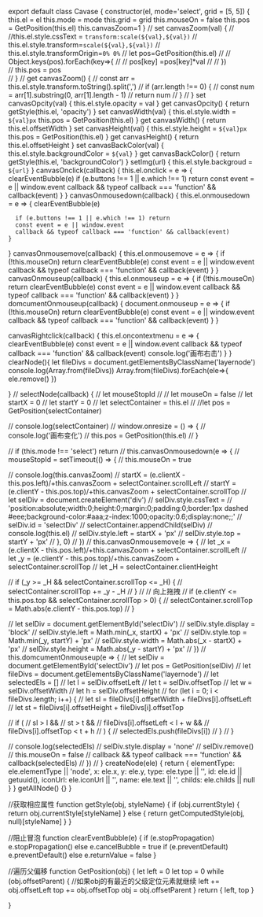 export default class Cavase {
  constructor(el, mode='select', grid = [5, 5]) {
    this.el = el
    this.mode = mode 
    this.grid = grid
    this.mouseOn = false
    this.pos = GetPosition(this.el)
    this.canvasZoom=1
  }
  // set canvasZoom(val) {
  //   //this.el.style.cssText = `transform:scale(${val},${val})`
  //   this.el.style.transform=`scale(${val},${val})`
  //   this.el.style.transformOrigin=`0% 0%`
  //   let pos=GetPosition(this.el)
  //   // Object.keys(pos).forEach(key=>{
  //   //   pos[key] =pos[key]*val
  //   // })   
  //   this.pos = pos   
  // }
  // get canvasZoom() {
  //   const arr = this.el.style.transform.toString().split(',')
  //   if (arr.length !== 0) {
  //     const num = arr[1].substring(0, arr[1].length - 1)
  //     return num
  //   }
  // }
  set canvasOpcity(val) {
    this.el.style.opacity = val
  }
  get canvasOpcity() {
    return getStyle(this.el, 'opacity')
  }
  set canvasWidth(val) {
    this.el.style.width = `${val}px`
    this.pos = GetPosition(this.el)
  }
  get canvasWidth() {
    return this.el.offsetWidth
  }
  set canvasHeight(val) {
    this.el.style.height = `${val}px`
    this.pos = GetPosition(this.el)
  }
  get canvasHeight() {
    return this.el.offsetHeight
  }
  set canvasBackColor(val) {
    this.el.style.backgroundColor = `${val}`
  }
  get canvasBackColor() {
    return getStyle(this.el, 'backgroundColor')
  }
  setImg(url) {
    this.el.style.backgroud = `${url}`
  }
  canvasOnclick(callback) {
    this.el.onclick = e => {
      clearEventBubble(e)
      if (e.buttons !== 1 || e.which !== 1) return
      const event = e || window.event
      callback && typeof callback === 'function' && callback(event)
    }
  }
  canvasOnmousedown(callback) {
    this.el.onmousedown = e => {
      clearEventBubble(e)

      if (e.buttons !== 1 || e.which !== 1) return
      const event = e || window.event
      callback && typeof callback === 'function' && callback(event)
    }
  }
  canvasOnmousemove(callback) {
    this.el.onmousemove = e => {
      if (!this.mouseOn) return
      clearEventBubble(e)
      const event = e || window.event
      callback && typeof callback === 'function' && callback(event)
    }
  }
  canvasOnmouseup(callback) {
    this.el.onmouseup = e => {
      if (!this.mouseOn) return
      clearEventBubble(e)
      const event = e || window.event
      callback && typeof callback === 'function' && callback(event)
    }
  }
  domcumentOnmouseup(callback) {
    document.onmouseup = e => {
      if (!this.mouseOn) return
      clearEventBubble(e)
      const event = e || window.event
      callback && typeof callback === 'function' && callback(event)
    }
  }
 

  canvasRightclick(callback) {
    this.el.oncontextmenu = e => {
      clearEventBubble(e)
      const event = e || window.event
      callback && typeof callback === 'function' && callback(event)
      console.log('画布右击')
    }
  }
  clearNode(){
    let fileDivs = document.getElementsByClassName('layernode')   
   console.log(Array.from(fileDivs)) 
   Array.from(fileDivs).forEach(ele=>{
    ele.remove()
   })

  }
  // selectNode(callback) {
  //   let mouseStopId
  //   // let mouseOn = false
  //   let startX = 0
  //   let startY = 0
  //   let selectContainer = this.el
  //   //let pos = GetPosition(selectContainer)

  //   console.log(selectContainer)
  //   window.onresize = () => {
  //     console.log('画布变化')
  //     this.pos = GetPosition(this.el)
  //   }

  //   if (this.mode !== 'select') return
  //   this.canvasOnmousedown(e => {
  //     mouseStopId = setTimeout(() => {
  //       this.mouseOn = true
        
  //       console.log(this.canvasZoom)
  //       startX = (e.clientX - this.pos.left)/+this.canvasZoom + selectContainer.scrollLeft
  //       startY = (e.clientY - this.pos.top)/+this.canvasZoom + selectContainer.scrollTop
  //       let selDiv = document.createElement('div')
  //       selDiv.style.cssText =
  //         'position:absolute;width:0;height:0;margin:0;padding:0;border:1px dashed #eee;background-color:#aaa;z-index:1000;opacity:0.6;display:none;;'
  //       selDiv.id = 'selectDiv'
  //       selectContainer.appendChild(selDiv)
  //       console.log(this.el)
  //       selDiv.style.left = startX + 'px'
  //       selDiv.style.top = startY + 'px'
  //     }, 0)
  //   })
  //   this.canvasOnmousemove(e => {
  //     let _x =  (e.clientX - this.pos.left)/+this.canvasZoom + selectContainer.scrollLeft
  //     let _y = (e.clientY - this.pos.top)/+this.canvasZoom + selectContainer.scrollTop
  //     let _H = selectContainer.clientHeight

  //     if (_y >= _H && selectContainer.scrollTop <= _H) {
  //       selectContainer.scrollTop += _y - _H
  //     }
  //     // 向上拖拽
  //     if (e.clientY <= this.pos.top && selectContainer.scrollTop > 0) {
  //       selectContainer.scrollTop = Math.abs(e.clientY - this.pos.top)
  //     }

  //     let selDiv = document.getElementById('selectDiv')
  //     selDiv.style.display = 'block'
  //     selDiv.style.left = Math.min(_x, startX) + 'px'
  //     selDiv.style.top = Math.min(_y, startY) + 'px'
  //     selDiv.style.width = Math.abs(_x - startX) + 'px'
  //     selDiv.style.height = Math.abs(_y - startY) + 'px'
  //   })
  //   this.domcumentOnmouseup(e => {
  //     let selDiv = document.getElementById('selectDiv')
  //     let pos = GetPosition(selDiv)
  //     let fileDivs = document.getElementsByClassName('layernode')
  //     let selectedEls = []
  //     let l = selDiv.offsetLeft
  //     let t = selDiv.offsetTop
  //     let w = selDiv.offsetWidth
  //     let h = selDiv.offsetHeight
  //     for (let i = 0; i < fileDivs.length; i++) {
  //       let sl = fileDivs[i].offsetWidth + fileDivs[i].offsetLeft
  //       let st = fileDivs[i].offsetHeight + fileDivs[i].offsetTop

  //       if (
  //         sl > l &&
  //         st > t &&
  //         fileDivs[i].offsetLeft < l + w &&
  //         fileDivs[i].offsetTop < t + h
  //       ) {
  //         selectedEls.push(fileDivs[i])
  //       }
  //     }

  //     console.log(selectedEls)
  //     selDiv.style.display = 'none'
  //     selDiv.remove()
  //     this.mouseOn = false
  //     callback && typeof callback === 'function' && callback(selectedEls)
  //   })
  // }
  createNode(ele) {
    return {
      elementType: ele.elementType || 'node',
      x: ele.x,
      y: ele.y,
      type: ele.type || '',
      id: ele.id || getuuid(),
      iconUrl: ele.iconUrl || '',
      name: ele.text || '',
      childs: ele.childs || null
    }
  }
  getAllNode() {}
}

//获取相应属性
function getStyle(obj, styleName) {
  if (obj.currentStyle) {
    return obj.currentStyle[styleName]
  } else {
    return getComputedStyle(obj, null)[styleName]
  }
}

//阻止冒泡
function clearEventBubble(e) {
  if (e.stopPropagation) e.stopPropagation()
  else e.cancelBubble = true
  if (e.preventDefault) e.preventDefault()
  else e.returnValue = false
}

//遍历父偏移
function GetPosition(obj) {
  let left = 0
  let top = 0
  while (obj.offsetParent) {
    //如果obj的有最近的父级定位元素就继续
    left += obj.offsetLeft
    top += obj.offsetTop
    obj = obj.offsetParent
  }
  return { left, top }
  
}
